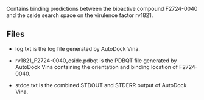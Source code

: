 Contains binding predictions between the bioactive compound F2724-0040 and the cside search space on the virulence factor rv1821.

## Files

- log.txt is the log file generated by AutoDock Vina.

- rv1821_F2724-0040_cside.pdbqt is the PDBQT file generated by AutoDock Vina containing the orientation and binding location of F2724-0040.

- stdoe.txt is the combined STDOUT and STDERR output of AutoDock Vina.

